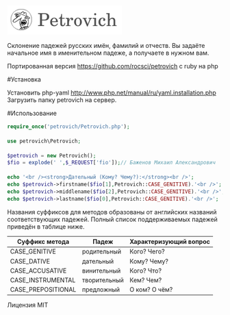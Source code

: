 ![Petrovich](petrovich.png)

Склонение падежей русских имён, фамилий и отчеств. Вы задаёте начальное имя
в именительном падеже, а получаете в нужном вам.

Портированная версия https://github.com/rocsci/petrovich с ruby на php

#Установка

Установить php-yaml http://www.php.net/manual/ru/yaml.installation.php
Загрузить папку petrovich на сервер.

#Использование

```php
require_once('petrovich/Petrovich.php');

use petrovich\Petrovich;

$petrovich = new Petrovich();
$fio = explode(' ',$_REQUEST['fio']);// Баженов Михаил Александрович

echo '<br /><strong>Дательный (Кому? Чему?):</strong><br />';
echo $petrovich->firstname($fio[1],Petrovich::CASE_GENITIVE).'<br />';
echo $petrovich->middlename($fio[2],Petrovich::CASE_GENITIVE).'<br />';
echo $petrovich->lastname($fio[0],Petrovich::CASE_GENITIVE).'<br />';
```
Названия суффиксов для методов образованы от английских названий
соответствующих падежей. Полный список поддерживаемых падежей приведён
в таблице ниже.

| Суффикс метода | Падеж        | Характеризующий вопрос |
|----------------|--------------|------------------------|
| CASE_GENITIVE  | родительный  | Кого? Чего?            |
| CASE_DATIVE    | дательный    | Кому? Чему?            |
| CASE_ACCUSATIVE| винительный  | Кого? Что?             |
| CASE_INSTRUMENTAL   | творительный | Кем? Чем?              |
| CASE_PREPOSITIONAL  | предложный   | О ком? О чём?          |

Лицензия MIT
